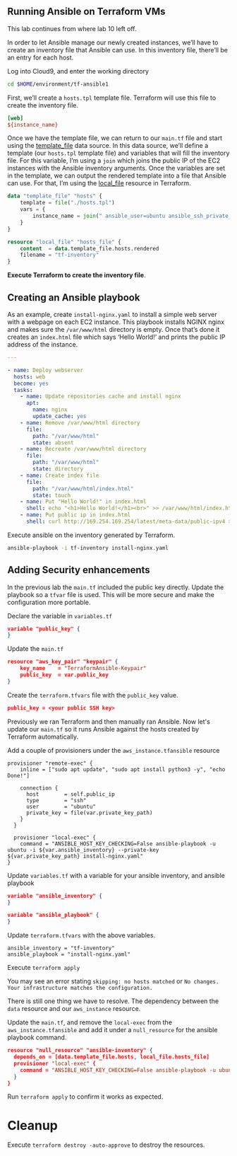 ## Running Ansible on Terraform VMs

This lab continues from where lab 10 left off. 



In order to let Ansible manage our newly created instances, we’ll have to create an inventory file that Ansible can use. In this inventory file, there’ll be an entry for each host.

Log into Cloud9, and enter the working directory

```bash
cd $HOME/environment/tf-ansible1
```



First, we’ll create a `hosts.tpl` template file. Terraform will use this file to create the inventory file.

```ini
[web]
${instance_name}
```

Once we have the template file, we can return to our `main.tf` file and start using the [template_file](https://registry.terraform.io/providers/hashicorp/template/latest/docs/data-sources/file) data source. In this data source, we’ll define a template (our `hosts.tpl` template file) and variables that will fill the inventory file. For this variable, I’m using a `join` which joins the public IP of the EC2 instances with the Ansible inventory arguments. Once the variables are set in the template, we can output the rendered template into a file that Ansible can use. For that, I’m using the [local_file](https://registry.terraform.io/providers/hashicorp/local/latest/docs/data-sources/file) resource in Terraform.

```tf
data "template_file" "hosts" {
    template = file("./hosts.tpl")
    vars = {
        instance_name = join(" ansible_user=ubuntu ansible_ssh_private_key_file=~/.ssh/id_rsa ansible_ssh_common_args='-o StrictHostKeyChecking=no'\n", concat(aws_instance.tfansible.*.public_ip, [""]))
    }
}

resource "local_file" "hosts_file" {
    content  = data.template_file.hosts.rendered
    filename = "tf-inventory"
}
```

**Execute Terraform to create the inventory file**. 

## Creating an Ansible playbook

As an example, create `install-nginx.yaml` to install a simple web server with a webpage on each EC2 instance. This playbook installs NGINX nginx and makes sure the `/var/www/html` directory is empty. Once that’s done it creates an `index.html` file which says ‘Hello World!’ and prints the public IP address of the instance.

```yaml
---

- name: Deploy webserver
  hosts: web
  become: yes
  tasks:
    - name: Update repositories cache and install nginx
      apt:
        name: nginx
        update_cache: yes
    - name: Remove /var/www/html directory
      file:
        path: "/var/www/html"
        state: absent
    - name: Recreate /var/www/html directory
      file:
        path: "/var/www/html"
        state: directory
    - name: Create index file
      file: 
        path: "/var/www/html/index.html"
        state: touch
    - name: Put "Hello World!" in index.html
      shell: echo "<h1>Hello World!</h1><br>" >> /var/www/html/index.html
    - name: Put public ip in index.html
      shell: curl http://169.254.169.254/latest/meta-data/public-ipv4 >> /var/www/html/index.html
```

Execute ansible on the inventory generated by Terraform. 

```bash
ansible-playbook -i tf-inventory install-nginx.yaml
```



## Adding Security enhancements

In the previous lab the `main.tf` included the public key directly. Update the playbook so a `tfvar` file is used. This will be more secure and make the configuration more portable. 



Declare the variable in `variables.tf`

```json
variable "public_key" {
}
```



Update the `main.tf`

```json
resource "aws_key_pair" "keypair" {
    key_name    = "TerraformAnsible-Keypair"
    public_key  = var.public_key
}
```

Create the `terraform.tfvars` file with the `public_key` value.

```json
public_key = <your public SSH key>
```



Previously we ran Terraform and then manually ran Ansible. Now let's update our `main.tf` so it runs Ansible against the hosts created by Terraform automatically. 

Add a couple of provisioners under the `aws_instance.tfansible` resource

```
provisioner "remote-exec" {
    inline = ["sudo apt update", "sudo apt install python3 -y", "echo Done!"]

    connection {
      host        = self.public_ip
      type        = "ssh"
      user        = "ubuntu"
      private_key = file(var.private_key_path)
    }
  }

  provisioner "local-exec" {
    command = "ANSIBLE_HOST_KEY_CHECKING=False ansible-playbook -u ubuntu -i ${var.ansible_inventory} --private-key ${var.private_key_path} install-nginx.yaml"
}

```



Update `variables.tf` with a variable for your ansible inventory, and ansible playbook

```json
variable "ansible_inventory" {
}

variable "ansible_playbook" {
}
```

Update `terraform.tfvars` with the above variables.

```
ansible_inventory = "tf-inventory"
ansible_playbook = "install-nginx.yaml"
```

Execute `terraform apply`

You may see an error stating `skipping: no hosts matched` or `No changes. Your infrastructure matches the configuration.`

There is still one thing we have to resolve. The dependency between the `data` resource and our `aws_instance` resource. 

Update the `main.tf`, and remove the `local-exec` from the `aws_instance.tfansible` and add it under a `null_resource` for the ansible playbook command. 

```json
resource "null_resource" "ansible-inventory" {
  depends_on = [data.template_file.hosts, local_file.hosts_file]
  provisioner "local-exec" {
    command = "ANSIBLE_HOST_KEY_CHECKING=False ansible-playbook -u ubuntu -i ${var.ansible_inventory} --private-key ${var.private_key_path} ${var.ansible_playbook}"
  }
}
```

Run `terraform apply` to confirm it works as expected.



# Cleanup 

Execute `terraform destroy -auto-approve` to destroy the resources. 
